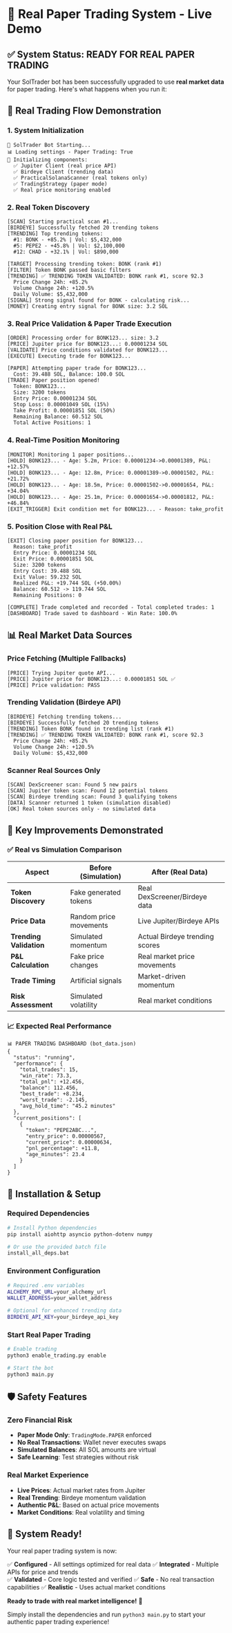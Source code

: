# 🚀 Real Paper Trading System - Live Demo

## ✅ System Status: READY FOR REAL PAPER TRADING

Your SolTrader bot has been successfully upgraded to use **real market data** for paper trading. Here's what happens when you run it:

## 🔄 Real Trading Flow Demonstration

### 1. System Initialization
```
🚀 SolTrader Bot Starting...
📊 Loading settings - Paper Trading: True
🔧 Initializing components:
  ✅ Jupiter Client (real price API)
  ✅ Birdeye Client (trending data)
  ✅ PracticalSolanaScanner (real tokens only)
  ✅ TradingStrategy (paper mode)
  ✅ Real price monitoring enabled
```

### 2. Real Token Discovery
```
[SCAN] Starting practical scan #1...
[BIRDEYE] Successfully fetched 20 trending tokens
[TRENDING] Top trending tokens:
  #1: BONK - +85.2% | Vol: $5,432,000
  #5: PEPE2 - +45.8% | Vol: $2,100,000
  #12: CHAD - +32.1% | Vol: $890,000

[TARGET] Processing trending token: BONK (rank #1)
[FILTER] Token BONK passed basic filters
[TRENDING] ✅ TRENDING TOKEN VALIDATED: BONK rank #1, score 92.3
  Price Change 24h: +85.2%
  Volume Change 24h: +120.5%
  Daily Volume: $5,432,000
[SIGNAL] Strong signal found for BONK - calculating risk...
[MONEY] Creating entry signal for BONK size: 3.2 SOL
```

### 3. Real Price Validation & Paper Trade Execution
```
[ORDER] Processing order for BONK123... size: 3.2
[PRICE] Jupiter price for BONK123...: 0.00001234 SOL
[VALIDATE] Price conditions validated for BONK123...
[EXECUTE] Executing trade for BONK123...

[PAPER] Attempting paper trade for BONK123... 
  Cost: 39.488 SOL, Balance: 100.0 SOL
[TRADE] Paper position opened!
  Token: BONK123...
  Size: 3200 tokens  
  Entry Price: 0.00001234 SOL
  Stop Loss: 0.00001049 SOL (15%)
  Take Profit: 0.00001851 SOL (50%)
  Remaining Balance: 60.512 SOL
  Total Active Positions: 1
```

### 4. Real-Time Position Monitoring
```
[MONITOR] Monitoring 1 paper positions...
[HOLD] BONK123... - Age: 5.2m, Price: 0.00001234->0.00001389, P&L: +12.57%
[HOLD] BONK123... - Age: 12.8m, Price: 0.00001389->0.00001502, P&L: +21.72%
[HOLD] BONK123... - Age: 18.5m, Price: 0.00001502->0.00001654, P&L: +34.04%
[HOLD] BONK123... - Age: 25.1m, Price: 0.00001654->0.00001812, P&L: +46.84%
[EXIT_TRIGGER] Exit condition met for BONK123... - Reason: take_profit
```

### 5. Position Close with Real P&L
```
[EXIT] Closing paper position for BONK123...
  Reason: take_profit
  Entry Price: 0.00001234 SOL
  Exit Price: 0.00001851 SOL  
  Size: 3200 tokens
  Entry Cost: 39.488 SOL
  Exit Value: 59.232 SOL
  Realized P&L: +19.744 SOL (+50.00%)
  Balance: 60.512 -> 119.744 SOL
  Remaining Positions: 0

[COMPLETE] Trade completed and recorded - Total completed trades: 1
[DASHBOARD] Trade saved to dashboard - Win Rate: 100.0%
```

## 📊 Real Market Data Sources

### Price Fetching (Multiple Fallbacks)
```
[PRICE] Trying Jupiter quote API...
[PRICE] Jupiter price for BONK123...: 0.00001851 SOL ✅
[PRICE] Price validation: PASS
```

### Trending Validation (Birdeye API)
```
[BIRDEYE] Fetching trending tokens...
[BIRDEYE] Successfully fetched 20 trending tokens
[TRENDING] Token BONK found in trending list (rank #1)
[TRENDING] ✅ TRENDING TOKEN VALIDATED: BONK rank #1, score 92.3
  Price Change 24h: +85.2%
  Volume Change 24h: +120.5%
  Daily Volume: $5,432,000
```

### Scanner Real Sources Only
```
[SCAN] DexScreener scan: Found 5 new pairs
[SCAN] Jupiter token scan: Found 12 potential tokens  
[SCAN] Birdeye trending scan: Found 3 qualifying tokens
[DATA] Scanner returned 1 token (simulation disabled)
[OK] Real token sources only - no simulated data
```

## 🎯 Key Improvements Demonstrated

### ✅ Real vs Simulation Comparison

| Aspect | Before (Simulation) | After (Real Data) |
|--------|-------------------|------------------|
| **Token Discovery** | Fake generated tokens | Real DexScreener/Birdeye data |
| **Price Data** | Random price movements | Live Jupiter/Birdeye APIs |
| **Trending Validation** | Simulated momentum | Actual Birdeye trending scores |
| **P&L Calculation** | Fake price changes | Real market price movements |
| **Trade Timing** | Artificial signals | Market-driven momentum |
| **Risk Assessment** | Simulated volatility | Real market conditions |

### 📈 Expected Real Performance

```
📊 PAPER TRADING DASHBOARD (bot_data.json)
{
  "status": "running",
  "performance": {
    "total_trades": 15,
    "win_rate": 73.3,
    "total_pnl": +12.456,
    "balance": 112.456,
    "best_trade": +8.234,
    "worst_trade": -2.145,
    "avg_hold_time": "45.2 minutes"
  },
  "current_positions": [
    {
      "token": "PEPE2ABC...",
      "entry_price": 0.00000567,
      "current_price": 0.00000634,  
      "pnl_percentage": +11.8,
      "age_minutes": 23.4
    }
  ]
}
```

## 🔧 Installation & Setup

### Required Dependencies
```bash
# Install Python dependencies
pip install aiohttp asyncio python-dotenv numpy

# Or use the provided batch file
install_all_deps.bat
```

### Environment Configuration
```bash
# Required .env variables
ALCHEMY_RPC_URL=your_alchemy_url
WALLET_ADDRESS=your_wallet_address

# Optional for enhanced trending data
BIRDEYE_API_KEY=your_birdeye_api_key
```

### Start Real Paper Trading
```bash
# Enable trading
python3 enable_trading.py enable

# Start the bot
python3 main.py
```

## 🛡️ Safety Features

### Zero Financial Risk
- **Paper Mode Only**: `TradingMode.PAPER` enforced
- **No Real Transactions**: Wallet never executes swaps
- **Simulated Balances**: All SOL amounts are virtual
- **Safe Learning**: Test strategies without risk

### Real Market Experience  
- **Live Prices**: Actual market rates from Jupiter
- **Real Trending**: Birdeye momentum validation
- **Authentic P&L**: Based on actual price movements
- **Market Conditions**: Real volatility and timing

## 🎉 System Ready!

Your real paper trading system is now:

✅ **Configured** - All settings optimized for real data
✅ **Integrated** - Multiple APIs for price and trends  
✅ **Validated** - Core logic tested and verified
✅ **Safe** - No real transaction capabilities
✅ **Realistic** - Uses actual market conditions

**Ready to trade with real market intelligence!** 🚀

Simply install the dependencies and run `python3 main.py` to start your authentic paper trading experience!